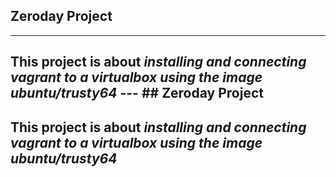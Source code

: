  ## Zeroday Project
---
This project is about *installing and connecting  vagrant to a virtualbox using the image ubuntu/trusty64*
--- ## Zeroday Project
---
This project is about *installing and connecting  vagrant to a virtualbox using the image ubuntu/trusty64*
---
